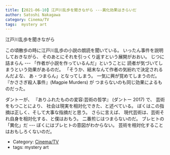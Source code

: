```yaml
---
title: [2021-06-10] 江戸川乱歩を聞きながら ---異化効果はきらいだ
author: Satoshi Nakagawa
category: Cinema/TV
tags:  mystery art
---
```


江戸川乱歩を聞きながら

 この頃散歩の時に江戸川乱歩の小説の朗読を聞いている。
いったん事件を説明しておきながら、
そのあとにそれを引っくり返すという展開がおおい。
じつに詰まらん ---
「作者が小説を作っているんだ」ということに
読者が気づいてしまうという効果があるのだ。
「そうか、結末なんて作者の気紛れで決定されるんだよな、
あ・つまらん」となってしまう。
一気に興が覚めてしまうのだ。
『かささぎ殺人事件』(Magpie Murders) が
つまらないのも同じ効果によるものだった。

 ダントーが、
『ありふれたものの変容:芸術の哲学』
(ダントー 2017) で、
芸術をもつことにより、
社会は現実を相対化できた、と述べている。
ぼくはこの指摘は正しく、そして大事な指摘だと思う。
さらに言えば、
現代芸術は、芸術それ自身を相対化する、と僕はおもう。
二番煎じはつまらないのだ。
ブレヒトの「異化」だ ---
ぼくにはブレヒトの意図がわからない。
芸術を相対化することはおもしろくないのだ。

- Category: [Cinema/TV](https://merapano.github.io/categories.html#Cinema/TV)
- tags:  mystery art
